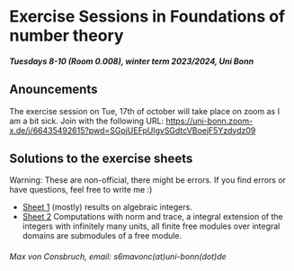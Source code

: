 # Exercise Sessions in Foundations of number theory
##### Tuesdays 8-10 (Room 0.008), winter term 2023/2024, Uni Bonn

## Anouncements
The exercise session on Tue, 17th of october will take place on zoom as I am a bit sick. Join with the following URL: https://uni-bonn.zoom-x.de/j/66435492615?pwd=SGpjUEFpUlgvSGdtcVBoejF5Yzdydz09


## Solutions to the exercise sheets
Warning: These are non-official, there might be errors. If you find errors or have questions, feel free to write me :)

* [Sheet 1](Sheet01/Sheet01.pdf) (mostly) results on algebraic integers.
* [Sheet 2](Sheet02/Sheet02.pdf) Computations with norm and trace, a integral extension of the integers with infinitely many units, all finite free modules over integral domains are submodules of a free module.


###### Max von Consbruch, email: s6mavonc(at)uni-bonn(dot)de
